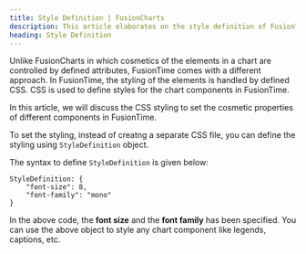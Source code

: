 ```yaml
---
title: Style Definition | FusionCharts
description: This article elaborates on the style definition of FusionTime.
heading: Style Definition
---
```


Unlike FusionCharts in which cosmetics of the elements in a chart are controlled by defined attributes, FusionTime comes with a different approach. In FusionTime, the styling of the elements is handled by defined CSS. CSS is used to define styles for the chart components in FusionTime.

In this article, we will discuss the CSS styling to set the cosmetic properties of different components in FusionTime.

To set the styling, instead of creatng a separate CSS file, you can define the styling using `StyleDefinition` object.

The syntax to define `StyleDefinition` is given below:

```
StyleDefinition: {
	"font-size": 8,
	"font-family": "mono"
}
```

In the above code, the **font size** and the **font family** has been specified. You can use the above object to style any chart component like legends, captions, etc. 

